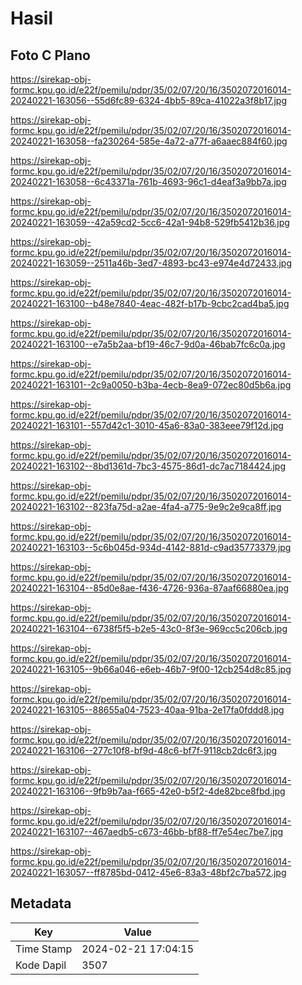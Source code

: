 # Hasil

## Foto C Plano

https://sirekap-obj-formc.kpu.go.id/e22f/pemilu/pdpr/35/02/07/20/16/3502072016014-20240221-163056--55d6fc89-6324-4bb5-89ca-41022a3f8b17.jpg

https://sirekap-obj-formc.kpu.go.id/e22f/pemilu/pdpr/35/02/07/20/16/3502072016014-20240221-163058--fa230264-585e-4a72-a77f-a6aaec884f60.jpg

https://sirekap-obj-formc.kpu.go.id/e22f/pemilu/pdpr/35/02/07/20/16/3502072016014-20240221-163058--6c43371a-761b-4693-96c1-d4eaf3a9bb7a.jpg

https://sirekap-obj-formc.kpu.go.id/e22f/pemilu/pdpr/35/02/07/20/16/3502072016014-20240221-163059--42a59cd2-5cc6-42a1-94b8-529fb5412b36.jpg

https://sirekap-obj-formc.kpu.go.id/e22f/pemilu/pdpr/35/02/07/20/16/3502072016014-20240221-163059--2511a46b-3ed7-4893-bc43-e974e4d72433.jpg

https://sirekap-obj-formc.kpu.go.id/e22f/pemilu/pdpr/35/02/07/20/16/3502072016014-20240221-163100--b48e7840-4eac-482f-b17b-9cbc2cad4ba5.jpg

https://sirekap-obj-formc.kpu.go.id/e22f/pemilu/pdpr/35/02/07/20/16/3502072016014-20240221-163100--e7a5b2aa-bf19-46c7-9d0a-46bab7fc6c0a.jpg

https://sirekap-obj-formc.kpu.go.id/e22f/pemilu/pdpr/35/02/07/20/16/3502072016014-20240221-163101--2c9a0050-b3ba-4ecb-8ea9-072ec80d5b6a.jpg

https://sirekap-obj-formc.kpu.go.id/e22f/pemilu/pdpr/35/02/07/20/16/3502072016014-20240221-163101--557d42c1-3010-45a6-83a0-383eee79f12d.jpg

https://sirekap-obj-formc.kpu.go.id/e22f/pemilu/pdpr/35/02/07/20/16/3502072016014-20240221-163102--8bd1361d-7bc3-4575-86d1-dc7ac7184424.jpg

https://sirekap-obj-formc.kpu.go.id/e22f/pemilu/pdpr/35/02/07/20/16/3502072016014-20240221-163102--823fa75d-a2ae-4fa4-a775-9e9c2e9ca8ff.jpg

https://sirekap-obj-formc.kpu.go.id/e22f/pemilu/pdpr/35/02/07/20/16/3502072016014-20240221-163103--5c6b045d-934d-4142-881d-c9ad35773379.jpg

https://sirekap-obj-formc.kpu.go.id/e22f/pemilu/pdpr/35/02/07/20/16/3502072016014-20240221-163104--85d0e8ae-f436-4726-936a-87aaf66880ea.jpg

https://sirekap-obj-formc.kpu.go.id/e22f/pemilu/pdpr/35/02/07/20/16/3502072016014-20240221-163104--6738f5f5-b2e5-43c0-8f3e-969cc5c206cb.jpg

https://sirekap-obj-formc.kpu.go.id/e22f/pemilu/pdpr/35/02/07/20/16/3502072016014-20240221-163105--9b66a046-e6eb-46b7-9f00-12cb254d8c85.jpg

https://sirekap-obj-formc.kpu.go.id/e22f/pemilu/pdpr/35/02/07/20/16/3502072016014-20240221-163105--88655a04-7523-40aa-91ba-2e17fa0fddd8.jpg

https://sirekap-obj-formc.kpu.go.id/e22f/pemilu/pdpr/35/02/07/20/16/3502072016014-20240221-163106--277c10f8-bf9d-48c6-bf7f-9118cb2dc6f3.jpg

https://sirekap-obj-formc.kpu.go.id/e22f/pemilu/pdpr/35/02/07/20/16/3502072016014-20240221-163106--9fb9b7aa-f665-42e0-b5f2-4de82bce8fbd.jpg

https://sirekap-obj-formc.kpu.go.id/e22f/pemilu/pdpr/35/02/07/20/16/3502072016014-20240221-163107--467aedb5-c673-46bb-bf88-ff7e54ec7be7.jpg

https://sirekap-obj-formc.kpu.go.id/e22f/pemilu/pdpr/35/02/07/20/16/3502072016014-20240221-163057--ff8785bd-0412-45e6-83a3-48bf2c7ba572.jpg


## Metadata

| Key        | Value               |
| ---------- | ------------------- |
| Time Stamp | 2024-02-21 17:04:15 |
| Kode Dapil | 3507                |



